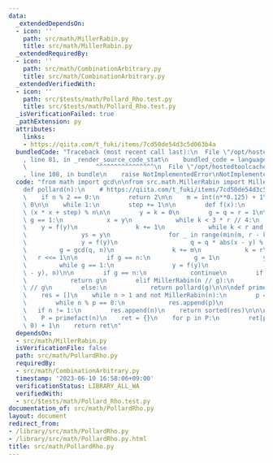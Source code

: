 ```yaml
---
data:
  _extendedDependsOn:
  - icon: ''
    path: src/math/MillerRabin.py
    title: src/math/MillerRabin.py
  _extendedRequiredBy:
  - icon: ''
    path: src/math/CombinationArbitrary.py
    title: src/math/CombinationArbitrary.py
  _extendedVerifiedWith:
  - icon: ''
    path: src/$tests/math/Pollard_Rho.test.py
    title: src/$tests/math/Pollard_Rho.test.py
  _isVerificationFailed: true
  _pathExtension: py
  attributes:
    links:
    - https://qiita.com/t_fuki/items/7cd50de54d3c5d063b4a
  bundledCode: "Traceback (most recent call last):\n  File \"/opt/hostedtoolcache/Python/3.11.4/x64/lib/python3.11/site-packages/onlinejudge_verify/documentation/build.py\"\
    , line 81, in _render_source_code_stat\n    bundled_code = language.bundle(\n\
    \                   ^^^^^^^^^^^^^^^^\n  File \"/opt/hostedtoolcache/Python/3.11.4/x64/lib/python3.11/site-packages/onlinejudge_verify/languages/python.py\"\
    , line 108, in bundle\n    raise NotImplementedError\nNotImplementedError\n"
  code: "from math import gcd\n\nfrom src.math.MillerRabin import MillerRabin\n\n\n\
    def pollard(n):\n    # https://qiita.com/t_fuki/items/7cd50de54d3c5d063b4a\n\n\
    \    if n % 2 == 0:\n        return 2\n\n    m = int(n**0.125) + 1\n    step =\
    \ 0\n\n    while 1:\n        step += 1\n\n        def f(x):\n            return\
    \ (x * x + step) % n\n\n        y = k = 0\n        g = q = r = 1\n\n        while\
    \ g == 1:\n            x = y\n            while k < 3 * r // 4:\n            \
    \    y = f(y)\n                k += 1\n            while k < r and g == 1:\n \
    \               ys = y\n                for _ in range(min(m, r - k)):\n     \
    \               y = f(y)\n                    q = q * abs(x - y) % n\n       \
    \         g = gcd(q, n)\n                k += m\n            k = r\n         \
    \   r <<= 1\n\n        if g == n:\n            g = 1\n            y = ys\n   \
    \         while g == 1:\n                y = f(y)\n                g = gcd(abs(x\
    \ - y), n)\n\n        if g == n:\n            continue\n        if MillerRabin(g):\n\
    \            return g\n        elif MillerRabin(n // g):\n            return n\
    \ // g\n        else:\n            return pollard(g)\n\n\ndef primefact(n):\n\
    \    res = []\n    while n > 1 and not MillerRabin(n):\n        p = pollard(n)\n\
    \        while n % p == 0:\n            res.append(p)\n            n //= p\n \
    \   if n != 1:\n        res.append(n)\n    return sorted(res)\n\n\ndef primedict(n):\n\
    \    P = primefact(n)\n    ret = {}\n    for p in P:\n        ret[p] = ret.get(p,\
    \ 0) + 1\n    return ret\n"
  dependsOn:
  - src/math/MillerRabin.py
  isVerificationFile: false
  path: src/math/PollardRho.py
  requiredBy:
  - src/math/CombinationArbitrary.py
  timestamp: '2023-06-10 16:58:06+09:00'
  verificationStatus: LIBRARY_ALL_WA
  verifiedWith:
  - src/$tests/math/Pollard_Rho.test.py
documentation_of: src/math/PollardRho.py
layout: document
redirect_from:
- /library/src/math/PollardRho.py
- /library/src/math/PollardRho.py.html
title: src/math/PollardRho.py
---
```

